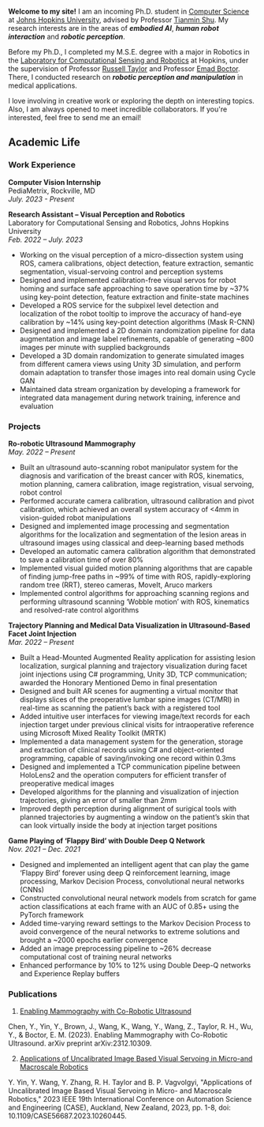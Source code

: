 <!-- You can use the [editor on GitHub](https://github.com/yifanyin11/yifanyin11.github.io/edit/main/index.md) to maintain and preview the content for your website in Markdown files. -->

**Welcome to my site!** I am an incoming Ph.D. student in [Computer Science](https://www.cs.jhu.edu/) at [Johns Hopkins University](https://lcsr.jhu.edu/), advised by Professor [Tianmin Shu](https://www.tshu.io/). My research interests are in the areas of **_embodied AI_**, **_human robot interaction_** and **_robotic perception_**.

Before my Ph.D., I completed my M.S.E. degree with a major in Robotics in the [Laboratory for Computational Sensing and Robotics](https://lcsr.jhu.edu/) at Hopkins, under the supervision of Professor [Russell Taylor](https://www.cs.jhu.edu/~rht/) and Professor [Emad Boctor](https://malonecenter.jhu.edu/people/emad-boctor/). There, I conducted research on **_robotic perception and manipulation_** in medical applications.

I love involving in creative work or exploring the depth on interesting topics. Also, I am always opened to meet incredible collaborators. If you're interested, feel free to send me an email!

## Academic Life

### Work Experience

**Computer Vision Internship** \
PediaMetrix, Rockville, MD \
_July. 2023 - Present_  


**Research Assistant – Visual Perception and Robotics** \
Laboratory for Computational Sensing and Robotics, Johns Hopkins University \
_Feb. 2022 – July. 2023_  

* Working on the visual perception of a micro-dissection system using ROS, camera calibrations, object detection, feature extraction, semantic segmentation, visual-servoing control and perception systems
* Designed and implemented calibration-free visual servos for robot homing and surface safe approaching to save operation time by ~37% using key-point detection, feature extraction and finite-state machines
* Developed a ROS service for the subpixel level detection and localization of the robot tooltip to improve the accuracy of hand-eye calibration by ~14% using key-point detection algorithms (Mask R-CNN) 
* Designed and implemented a 2D domain randomization pipeline for data augmentation and image label refinements, capable of generating ~800 images per minute with supplied backgrounds 
* Developed a 3D domain randomization to generate simulated images from different camera views using Unity 3D simulation, and perform domain adaptation to transfer those images into real domain using Cycle GAN
* Maintained data stream organization by developing a framework for integrated data management during network training, inference and evaluation

### Projects

**Ro-robotic Ultrasound Mammography** \
_May. 2022 – Present_

* Built an ultrasound auto-scanning robot manipulator system for the diagnosis and varification of the breast cancer with ROS, kinematics, motion planning, camera calibration, image registration, visual servoing, robot control
* Performed accurate camera calibration, ultrasound calibration and pivot calibration, which achieved an overall system accuracy of <4mm in vision-guided robot manipulations
* Designed and implemented image processing and segmentation algorithms for the localization and segmentation of the lesion areas in ultrasound images using classical and deep-learning based methods
* Developed an automatic camera calibration algorithm that demonstrated to save a calibration time of over 80%
* Implemented visual guided motion planning algorithms that are capable of finding jump-free paths in ~99% of time with ROS, rapidly-exploring random tree (RRT), stereo cameras, MoveIt, Aruco markers
* Implemented control algorithms for approaching scanning regions and performing ultrasound scanning ‘Wobble motion’ with ROS, kinematics and resolved-rate control algorithms

**Trajectory Planning and Medical Data Visualization in Ultrasound-Based Facet Joint Injection** \
_Mar. 2022 – Present_

* Built a Head-Mounted Augmented Reality application for assisting lesion localization, surgical planning and trajectory visualization during facet joint injections using C# programming, Unity 3D, TCP communication; awarded the Honorary Mentioned Demo in final presentation
* Designed and built AR scenes for augmenting a virtual monitor that displays slices of the preoperative lumbar spine images (CT/MRI) in real-time as scanning the patient’s back with a registered tool 
* Added intuitive user interfaces for viewing image/text records for each injection target under previous clinical visits for intraoperative reference using Microsoft Mixed Reality Toolkit (MRTK)
* Implemented a data management system for the generation, storage and extraction of clinical records using C# and object-oriented programming, capable of saving/invoking one record within 0.3ms
* Designed and implemented a TCP communication pipeline between HoloLens2 and the operation computers for efficient transfer of preoperative medical images
* Developed algorithms for the planning and visualization of injection trajectories, giving an error of smaller than 2mm 
* Improved depth perception during alignment of surigical tools with planned trajectories by augmenting a window on the patient’s skin that can look virtually inside the body at injection target positions

**Game Playing of ‘Flappy Bird’ with Double Deep Q Network** \
_Nov. 2021 – Dec. 2021_

* Designed and implemented an intelligent agent that can play the game ‘Flappy Bird’ forever using deep Q reinforcement learning, image processing, Markov Decision Process, convolutional neural networks (CNNs)
* Constructed convolutional neural network models from scratch for game action classifications at each frame with an AUC of 0.85+ using the PyTorch framework
* Added time-varying reward settings to the Markov Decision Process to avoid convergence of the neural networks to extreme solutions and brought a ~2000 epochs earlier convergence 
* Added an image preprocessing pipeline to ~26% decrease computational cost of training neural networks
* Enhanced performance by 10% to 12% using Double Deep-Q networks and Experience Replay buffers



### Publications
1. [Enabling Mammography with Co-Robotic Ultrasound](https://arxiv.org/abs/2312.10309)

Chen, Y., Yin, Y., Brown, J., Wang, K., Wang, Y., Wang, Z., Taylor, R. H., Wu, Y., & Boctor, E. M. (2023). Enabling Mammography with Co-Robotic Ultrasound. arXiv preprint arXiv:2312.10309.

2. [Applications of Uncalibrated Image Based Visual Servoing in Micro-and Macroscale Robotics](https://ieeexplore.ieee.org/abstract/document/10260445)

Y. Yin, Y. Wang, Y. Zhang, R. H. Taylor and B. P. Vagvolgyi, "Applications of Uncalibrated Image Based Visual Servoing in Micro- and Macroscale Robotics," 2023 IEEE 19th International Conference on Automation Science and Engineering (CASE), Auckland, New Zealand, 2023, pp. 1-8, doi: 10.1109/CASE56687.2023.10260445.
